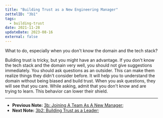 ```yaml
---
title: "Building Trust as a New Engineering Manager"
zettelID: "3b1"
tags:
  - building-trust
date: 2021-11-28
updateDate: 2023-08-16
external: false
---
```


What to do, especially when you don't know the domain and the tech stack?

Building trust is tricky, but you might have an advantage. If you don't know the tech stack and the domain very well, you should not give suggestions immediately. You should ask questions as an outsider. This can make them realize things they didn't consider before. It will help you to understand the domain without being biased and build trust. When you ask questions, they will see that you care. While asking, admit that you don't know and are trying to learn. This behavior can lower their shield.

---

- **Previous Note:** [3b: Joining A Team As A New Manager](/notes/3b/);
- **Next Note:** [3b2: Building Trust as a Leader](/notes/3b2/);
